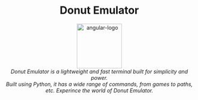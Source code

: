 <h1 align="center">Donut Emulator</h1>

<p align="center">
  <img src="https://user-images.githubusercontent.com/68993968/131216629-815502b4-b5ba-40f0-8a64-d305962d9197.png" alt="angular-logo" width="120px" height="120px"/>
   <br>
  <i>Donut Emulator is a lightweight and fast terminal built for simplicity and power.
    <br> Built using Python, it has a wide range of commands, from games to paths, etc. Experince the world of Donut Emulator.</i>
  <br>
</p>
